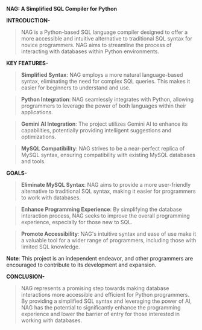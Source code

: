 **NAG: A Simplified SQL Compiler for Python**

**INTRODUCTION-**

> NAG is a Python-based SQL language compiler designed to offer a more accessible and intuitive alternative to traditional SQL syntax for novice programmers. NAG aims to streamline the process of interacting with databases within Python environments.

**KEY FEATURES-**

> **Simplified Syntax**: NAG employs a more natural language-based syntax, eliminating the need for complex SQL queries. This makes it easier for beginners to understand and use.

> **Python Integration**: NAG seamlessly integrates with Python, allowing programmers to leverage the power of both languages within their applications.

> **Gemini AI Integration**: The project utilizes Gemini AI to enhance its capabilities, potentially providing intelligent suggestions and optimizations.

> **MySQL Compatibility**: NAG strives to be a near-perfect replica of MySQL syntax, ensuring compatibility with existing MySQL databases and tools.


**GOALS-**

> **Eliminate MySQL Syntax**: NAG aims to provide a more user-friendly alternative to traditional SQL syntax, making it easier for programmers to work with databases.

> **Enhance Programming Experience**: By simplifying the database interaction process, NAG seeks to improve the overall programming experience, especially for those new to SQL.

> **Promote Accessibility**: NAG's intuitive syntax and ease of use make it a valuable tool for a wider range of programmers, including those with limited SQL knowledge.


**Note**: This project is an independent endeavor, and other programmers are encouraged to contribute to its development and expansion.

**CONCLUSION-**

> NAG represents a promising step towards making database interactions more accessible and efficient for Python programmers. By providing a simplified SQL syntax and leveraging the power of AI, NAG has the potential to significantly enhance the programming experience and lower the barrier of entry for those interested in working with databases.
